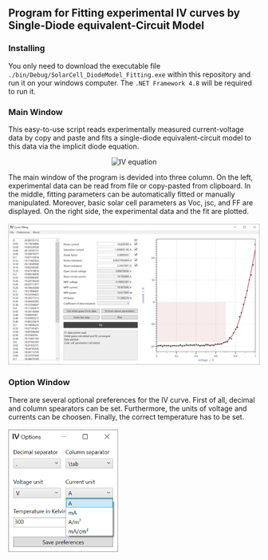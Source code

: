 ## Program for Fitting experimental IV curves by Single-Diode equivalent-Circuit Model

### Installing
You only need to download the executable file `./bin/Debug/SolarCell_DiodeModel_Fitting.exe` within this repository and run it on your windows computer.
The `.NET Framework 4.8` will be required to run it.

### Main Window
This easy-to-use script reads experimentally measured current-voltage data by copy and paste and fits a single-diode equivalent-circuit model to this data via the implicit diode equation.
<p align="center">
  <img src="https://latex.codecogs.com/png.latex?%5Cdpi%7B120%7D%20%5Cfn_jvn%20%5Ccolor%7BDarkOrange%7D%20I%28V%29%20%3D%20-I_%5Ctext%7Bph%7D%20&plus;%20I_0%20%5Ccdot%20%5Cleft%28%20%5Cexp%5Cleft%28%20%5Cfrac%7Bq_e%20%5Ccdot%20%28V%20-%20I%28V%29%20%5Ccdot%20R_%5Ctext%7Bs%7D%29%7D%7Bn%20%5Ccdot%20k_%5Ctext%7BB%7D%20%5Ccdot%20T%7D%20%5Cright%29%20-1%20%5Cright%29%20&plus;%20%5Cfrac%7BV-%20I%28V%29%20%5Ccdot%20R_%5Ctext%7Bs%7D%7D%7BR_%5Ctext%7Bsh%7D%7D" alt="IV equation"/>
</p>
<!-- https://latex.codecogs.com/eqneditor/editor.php -->
<!-- \color{DarkOrange}
I(V) = -I_\text{ph} + I_0 \cdot \left( \exp\left( \frac{q_e \cdot (V - I(V) \cdot R_\text{s})}{n \cdot k_\text{B} \cdot T} \right) -1 \right) + \frac{V- I(V) \cdot R_\text{s}}{R_\text{sh}}-->

The main window of the program is devided into three column. On the left, experimental data can be read from file or copy-pasted from clipboard.
In the middle, fitting parameters can be automatically fitted or manually manipulated. Moreover, basic solar cell parameters as Voc, jsc, and FF are displayed.
On the right side, the experimental data and the fit are plotted.<br><br>
<img src="./screenshots/program.png" alt="screenshot of main program"/>

### Option Window
There are several optional preferences for the IV curve. First of all, decimal and column spearators can be set. Furthermore, the units of voltage and currents can be choosen. Finally, the correct temperature has to be set.<br><br>
<img src="./screenshots/options.png" alt="screenshot of option window" width="220"/>

